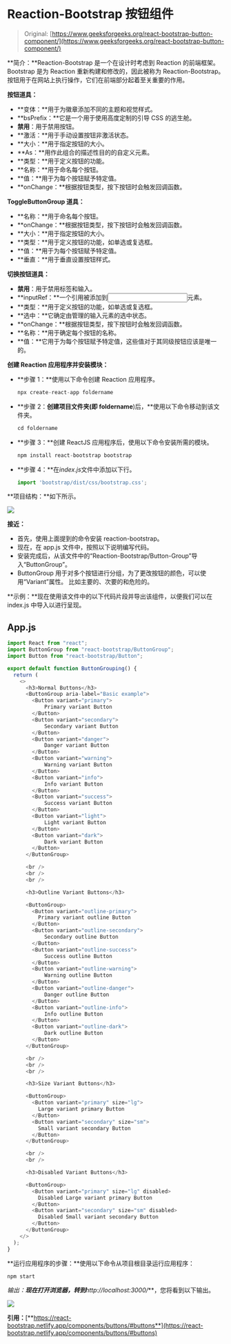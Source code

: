 # Reaction-Bootstrap 按钮组件

> Original: [https://www.geeksforgeeks.org/react-bootstrap-button-component/](https://www.geeksforgeeks.org/react-bootstrap-button-component/)

**简介：**Reaction-Bootstrap 是一个在设计时考虑到 Reaction 的前端框架。 Bootstrap 是为 Reaction 重新构建和修改的，因此被称为 Reaction-Bootstrap。 按钮用于在网站上执行操作，它们在前端部分起着至关重要的作用。

**按钮道具：**

*   **变体：**用于为徽章添加不同的主题和视觉样式。
*   **bsPrefix：**它是一个用于使用高度定制的引导 CSS 的逃生舱。
*   **禁用**：用于禁用按钮。
*   **激活：**用于手动设置按钮非激活状态。
*   **大小：**用于指定按钮的大小。
*   **As：**用作此组合的描述性目的的自定义元素。
*   **类型：**用于定义按钮的功能。
*   **名称：**用于命名每个按钮。
*   **值：**用于为每个按钮赋予特定值。
*   **onChange：**根据按钮类型，按下按钮时会触发回调函数。

**ToggleButtonGroup 道具：**

*   **名称：**用于命名每个按钮。
*   **onChange：**根据按钮类型，按下按钮时会触发回调函数。
*   **大小：**用于指定按钮的大小。
*   **类型：**用于定义按钮的功能，如单选或复选框。
*   **值：**用于为每个按钮赋予特定值。
*   **垂直：**用于垂直设置按钮样式。

**切换按钮道具：**

*   **禁用**：用于禁用标签和输入。
*   **inputRef：**一个引用被添加到<Input>元素。
*   **类型：**用于定义按钮的功能，如单选或复选框。
*   **选中：**它确定由<ToggleButtonGroup>管理的输入元素的选中状态。
*   **onChange：**根据按钮类型，按下按钮时会触发回调函数。
*   **名称：**用于确定每个按钮的名称。
*   **值：**它用于为每个按钮赋予特定值，这些值对于其同级按钮应该是唯一的。

**创建 Reaction 应用程序并安装模块：**

*   **步骤 1：**使用以下命令创建 Reaction 应用程序。

    ```jsx
    npx create-react-app foldername
    ```

*   **步骤 2：**创建项目文件夹(即 foldername**)后，**使用以下命令移动到该文件夹。

    ```jsx
    cd foldername
    ```

*   **步骤 3：**创建 ReactJS 应用程序后，使用以下命令安装所需的模块。

    ```jsx
    npm install react-bootstrap bootstrap
    ```

*   **步骤 4：**在*index.js*文件中添加以下行。

    ```jsx
    import 'bootstrap/dist/css/bootstrap.css';
    ```

**项目结构：**如下所示。

![](img/74a81d6a5f2feb272f07a94c24cad94e.png)

**接近：**

*   首先，使用上面提到的命令安装 reaction-bootstrap。
*   现在，在 app.js 文件中，按照以下说明编写代码。
*   安装完成后，从该文件中的“Reaction-Bootstrap/Button-Group”导入“ButtonGroup”。
*   ButtonGroup 用于对多个按钮进行分组，为了更改按钮的颜色，可以使用“Variant”属性。 比如主要的、次要的和危险的。

**示例：**现在使用该文件中的以下代码片段并导出该组件，以便我们可以在 index.js 中导入以进行呈现。

## App.js

```jsx
import React from "react";
import ButtonGroup from "react-bootstrap/ButtonGroup";
import Button from "react-bootstrap/Button";

export default function ButtonGrouping() {
  return (
    <>
      <h3>Normal Buttons</h3>
      <ButtonGroup aria-label="Basic example">
        <Button variant="primary">
            Primary variant Button
        </Button>
        <Button variant="secondary">
            Secondary variant Button
        </Button>
        <Button variant="danger">
            Danger variant Button
        </Button>
        <Button variant="warning">
            Warning variant Button
        </Button>
        <Button variant="info">
            Info variant Button
        </Button>
        <Button variant="success">
            Success variant Button
        </Button>
        <Button variant="light">
            Light variant Button
        </Button>
        <Button variant="dark">
            Dark variant Button
        </Button>
      </ButtonGroup>

      <br />
      <br />
      <br />

      <h3>Outline Variant Buttons</h3>

      <ButtonGroup>
        <Button variant="outline-primary">
          Primary variant outline Button
        </Button>
        <Button variant="outline-secondary">
            Secondary outline Button
        </Button>
        <Button variant="outline-success">
            Success outline Button
        </Button>
        <Button variant="outline-warning">
            Warning outline Button
        </Button>
        <Button variant="outline-danger">
            Danger outline Button
        </Button>
        <Button variant="outline-info">
            Info outline Button
        </Button>
        <Button variant="outline-dark">
            Dark outline Button
        </Button>
      </ButtonGroup>

      <br />
      <br />
      <br />

      <h3>Size Variant Buttons</h3>

      <ButtonGroup>
        <Button variant="primary" size="lg">
          Large variant primary Button
        </Button>
        <Button variant="secondary" size="sm">
          Small variant secondary Button
        </Button>
      </ButtonGroup>

      <br />
      <br />

      <h3>Disabled Variant Buttons</h3>

      <ButtonGroup>
        <Button variant="primary" size="lg" disabled>
          Disabled Large variant primary Button
        </Button>
        <Button variant="secondary" size="sm" disabled>
          Disabled Small variant secondary Button
        </Button>
      </ButtonGroup>
    </>
  );
}
```

**运行应用程序的步骤：**使用以下命令从项目根目录运行应用程序：

```jsx
npm start
```

**输出：**现在打开浏览器，转到***http://localhost:3000/***，您将看到以下输出。

![](img/8992d7f8b4c6cf9753693210d0e2ab77.png)

**引用：**[**https://react-bootstrap.netlify.app/components/buttons/#buttons**](https://react-bootstrap.netlify.app/components/buttons/#buttons)